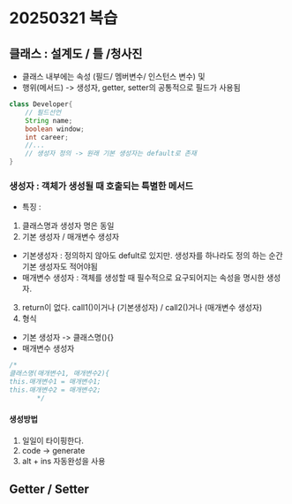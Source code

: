 # 20250321 복습

## 클래스 : 설계도 / 틀 /청사진
- 클래스 내부에는 속성 (필드/ 멤버변수/ 인스턴스 변수) 및
- 행위(메서드) -> 생성자, getter, setter의 공통적으로 필드가 사용됨

```java
class Developer{
    // 필드선언
    String name;
    boolean window;
    int career;
    //...
    // 생성자 정의 -> 원래 기본 생성자는 default로 존재
}
```
### 생성자 : 객체가 생성될 때 호출되는 특별한 메서드
- 특징 :
1) 클래스명과 생성자 명은 동일
2) 기본 생성자 / 매개변수 생성자
* 기본생성자 : 정의하지 않아도 defult로 있지만. 생성자를 하나라도 정의 하는 순간 기본 생성자도 적어야됨
* 매개변수 생성자 : 객체를 생성할 때 필수적으로 요구되어지는 속성을 명시한 생성자.
3) return이 없다. call1()이거나 (기본생성자) / call2()거나 (매개변수 생성자)
4) 형식
* 기본 생성자 -> 클래스명(){}
* 매개변수 생성자 
 ```java
/*
 클래스명(매개변수1, 매개변수2){
 this.매개변수1 = 매개변수1;
 this.매개변수2 = 매개변수2;
        */
 ```
#### 생성방법
1) 일일이 타이핑한다.
2) code -> generate
3) alt + ins 자동완성을 사용


## Getter / Setter